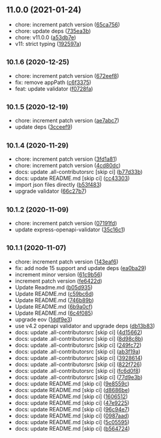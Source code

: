 ## 11.0.0 (2021-01-24)

* chore: increment patch version ([65ca756](https://github.com/cdimascio/generator-express-no-stress-typescript/commit/65ca756))
* chore: update deps ([735ea3b](https://github.com/cdimascio/generator-express-no-stress-typescript/commit/735ea3b))
* chore: v11.0.0 ([a53db7e](https://github.com/cdimascio/generator-express-no-stress-typescript/commit/a53db7e))
* v11: strict typing ([192597a](https://github.com/cdimascio/generator-express-no-stress-typescript/commit/192597a))



## <small>10.1.6 (2020-12-25)</small>

* chore: increment patch version ([672eef8](https://github.com/cdimascio/generator-express-no-stress-typescript/commit/672eef8))
* fix: remove appPath ([c6f3375](https://github.com/cdimascio/generator-express-no-stress-typescript/commit/c6f3375))
* feat: update validator ([f0728fa](https://github.com/cdimascio/generator-express-no-stress-typescript/commit/f0728fa))



## <small>10.1.5 (2020-12-19)</small>

* chore: increment patch version ([ae7abc7](https://github.com/cdimascio/generator-express-no-stress-typescript/commit/ae7abc7))
* update deps ([3cceef9](https://github.com/cdimascio/generator-express-no-stress-typescript/commit/3cceef9))



## <small>10.1.4 (2020-11-29)</small>

* chore: increment patch version ([3fd1a81](https://github.com/cdimascio/generator-express-no-stress-typescript/commit/3fd1a81))
* chore: increment patch version ([4cd80dc](https://github.com/cdimascio/generator-express-no-stress-typescript/commit/4cd80dc))
* docs: update .all-contributorsrc [skip ci] ([b77d33b](https://github.com/cdimascio/generator-express-no-stress-typescript/commit/b77d33b))
* docs: update README.md [skip ci] ([cc43303](https://github.com/cdimascio/generator-express-no-stress-typescript/commit/cc43303))
* import json files directly ([b53f483](https://github.com/cdimascio/generator-express-no-stress-typescript/commit/b53f483))
* upgrade validator ([66c27b7](https://github.com/cdimascio/generator-express-no-stress-typescript/commit/66c27b7))



## <small>10.1.2 (2020-11-09)</small>

* chore: increment patch version ([07191fd](https://github.com/cdimascio/generator-express-no-stress-typescript/commit/07191fd))
* update express-openapi-validator ([35c16c1](https://github.com/cdimascio/generator-express-no-stress-typescript/commit/35c16c1))



## <small>10.1.1 (2020-11-07)</small>

* chore: increment patch version ([143eaf6](https://github.com/cdimascio/generator-express-no-stress-typescript/commit/143eaf6))
* fix: add node 15 support and update deps ([ea0ba29](https://github.com/cdimascio/generator-express-no-stress-typescript/commit/ea0ba29))
* increment minor version ([61c9b56](https://github.com/cdimascio/generator-express-no-stress-typescript/commit/61c9b56))
* increment patch version ([fe6422d](https://github.com/cdimascio/generator-express-no-stress-typescript/commit/fe6422d))
* Update Readme.md ([b05d935](https://github.com/cdimascio/generator-express-no-stress-typescript/commit/b05d935))
* Update README.md ([c59bc6d](https://github.com/cdimascio/generator-express-no-stress-typescript/commit/c59bc6d))
* Update README.md ([746b89b](https://github.com/cdimascio/generator-express-no-stress-typescript/commit/746b89b))
* Update README.md ([6b9a0cf](https://github.com/cdimascio/generator-express-no-stress-typescript/commit/6b9a0cf))
* Update README.md ([6c4f085](https://github.com/cdimascio/generator-express-no-stress-typescript/commit/6c4f085))
* upgrade eov ([1ddf9e3](https://github.com/cdimascio/generator-express-no-stress-typescript/commit/1ddf9e3))
* use v4.2 openapi validator and upgrade deps ([db13b83](https://github.com/cdimascio/generator-express-no-stress-typescript/commit/db13b83))
* docs: update .all-contributorsrc [skip ci] ([4d15662](https://github.com/cdimascio/generator-express-no-stress-typescript/commit/4d15662))
* docs: update .all-contributorsrc [skip ci] ([8d98c8b](https://github.com/cdimascio/generator-express-no-stress-typescript/commit/8d98c8b))
* docs: update .all-contributorsrc [skip ci] ([249fc72](https://github.com/cdimascio/generator-express-no-stress-typescript/commit/249fc72))
* docs: update .all-contributorsrc [skip ci] ([ab3f19a](https://github.com/cdimascio/generator-express-no-stress-typescript/commit/ab3f19a))
* docs: update .all-contributorsrc [skip ci] ([3928614](https://github.com/cdimascio/generator-express-no-stress-typescript/commit/3928614))
* docs: update .all-contributorsrc [skip ci] ([822f726](https://github.com/cdimascio/generator-express-no-stress-typescript/commit/822f726))
* docs: update .all-contributorsrc [skip ci] ([fc6d0f8](https://github.com/cdimascio/generator-express-no-stress-typescript/commit/fc6d0f8))
* docs: update .all-contributorsrc [skip ci] ([77d9e3b](https://github.com/cdimascio/generator-express-no-stress-typescript/commit/77d9e3b))
* docs: update README.md [skip ci] ([9e8559c](https://github.com/cdimascio/generator-express-no-stress-typescript/commit/9e8559c))
* docs: update README.md [skip ci] ([d8686be](https://github.com/cdimascio/generator-express-no-stress-typescript/commit/d8686be))
* docs: update README.md [skip ci] ([1606512](https://github.com/cdimascio/generator-express-no-stress-typescript/commit/1606512))
* docs: update README.md [skip ci] ([47e9225](https://github.com/cdimascio/generator-express-no-stress-typescript/commit/47e9225))
* docs: update README.md [skip ci] ([96c94e7](https://github.com/cdimascio/generator-express-no-stress-typescript/commit/96c94e7))
* docs: update README.md [skip ci] ([0987aad](https://github.com/cdimascio/generator-express-no-stress-typescript/commit/0987aad))
* docs: update README.md [skip ci] ([5c05595](https://github.com/cdimascio/generator-express-no-stress-typescript/commit/5c05595))
* docs: update README.md [skip ci] ([b564724](https://github.com/cdimascio/generator-express-no-stress-typescript/commit/b564724))



